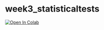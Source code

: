 # week3_statisticaltests

[![Open In Colab](https://colab.research.google.com/assets/colab-badge.svg)](https://colab.research.google.com/github/BIOL359A-FoundationsOfQBio-Spr23/week3_statisticaltests/blob/master/statistical_tests.ipynb)
